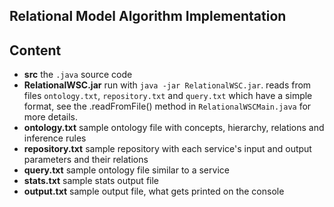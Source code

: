 ## Relational Model Algorithm Implementation
## Content

 * __src__ the `.java` source code
 * __RelationalWSC.jar__ run with `java -jar RelationalWSC.jar`. reads from files `ontology.txt`, `repository.txt` and `query.txt` which have a simple format, see the .readFromFile() method in `RelationalWSCMain.java` for more details. 
 * __ontology.txt__ sample ontology file with concepts, hierarchy, relations and inference rules
 * __repository.txt__ sample repository with each service's input and output parameters and their relations
 * __query.txt__ sample ontology file similar to a service
 * __stats.txt__ sample stats output file
 * __output.txt__ sample output file, what gets printed on the console
